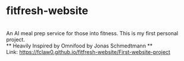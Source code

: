 # fitfresh-website
<br> An AI meal prep service for those into fitness. This is my first personal project.
<br> ** Heavily Inspired by Omnifood by Jonas Schmedtmann **
<br> Link: https://fclaw0.github.io/fitfresh-website/First-website-project
